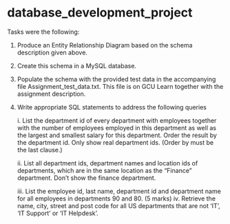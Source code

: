 # database_development_project

Tasks were the following:

1. Produce an Entity Relationship Diagram based on the schema description
given above. 

2. Create this schema in a MySQL database.

3. Populate the schema with the provided test data in the accompanying file
Assignment_test_data.txt. This file is on GCU Learn together with the
assignment description.

4. Write appropriate SQL statements to address the following queries

    i. List the department id of every department with employees together with
    the number of employees employed in this department as well as the
    largest and smallest salary for this department. Order the result by the
    department id. Only show real department ids. (Order by must be the last
    clause.)

    ii. List all department ids, department names and location ids of
    departments, which are in the same location as the “Finance” department.
    Don’t show the finance department.

    iii. List the employee id, last name, department id and department name for
    all employees in departments 90 and 80. (5 marks)
    iv. Retrieve the name, city, street and post code for all US departments that
    are not ‘IT’, ‘IT Support’ or ‘IT Helpdesk’.

